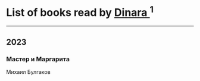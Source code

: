 # List of books read by [Dinara ](https://plus.google.com/u/0/107718177426132290975/)<sup>1</sup>
---

## 2023

### Мастер и Маргарита
Михаил Булгаков



